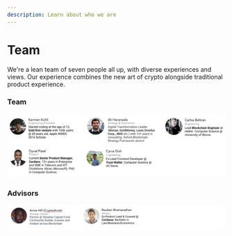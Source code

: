 ```yaml
---
description: Learn about who we are
---
```


# Team

We're a lean team of seven people all up, with diverse experiences and views. Our experience combines the new art of crypto alongside traditional product experience.

### Team

![](../.gitbook/assets/screen-shot-2019-06-26-at-4.09.36-pm.png)

### Advisors

![](../.gitbook/assets/screen-shot-2019-07-24-at-6.49.16-am.png)

